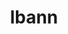 ---
title: "lbann"
layout: cache
categories: [package, develop]
meta: {"compilers": ["gcc@11.4.0", "gcc@7.5.0"], "num_specs": 37, "num_specs_by_stack": {"e4s": 12, "e4s-neoverse-v2": 12, "radiuss": 13, "root": 37}, "oss": ["ubuntu18.04", "ubuntu22.04"], "platforms": ["linux"], "stacks": ["e4s", "e4s-neoverse-v2", "radiuss", "root"], "targets": ["neoverse_v2", "x86_64_v3"], "versions": ["0.104"]}
spec_details: [{"compiler": "gcc@7.5.0", "hash": "4jgpidxvzqsaaraulwgokhwvzra46amh", "os": "ubuntu18.04", "platform": "linux", "size": "-", "stacks": ["radiuss", "root"], "target": "x86_64_v3", "variants": ["~asan", "~boost", "build_system=cmake", "build_type=Release", "~caliper", "~cuda", "~deterministic", "~distconv", "dtype=float", "~fft", "generator=ninja", "~gold", "~half", "~ipo", "~lld", "~numpy", "~nvprof", "~onednn", "~onnx", "patches:=222052b", "+pfe", "+python", "~rocm", "+shared", "~unit_tests", "~vision", "~vtune"], "versions": ["0.104"]}, {"compiler": "gcc@7.5.0", "hash": "5guucoubwaezxhig3fcpx7rpgsgrll55", "os": "ubuntu18.04", "platform": "linux", "size": "-", "stacks": ["radiuss", "root"], "target": "x86_64_v3", "variants": ["~asan", "~boost", "build_system=cmake", "build_type=Release", "~caliper", "~cuda", "~deterministic", "~distconv", "dtype=float", "~fft", "generator=ninja", "~gold", "~half", "~ipo", "~lld", "~numpy", "~nvprof", "~onednn", "~onnx", "patches:=222052b", "+pfe", "+python", "~rocm", "+shared", "~unit_tests", "~vision", "~vtune"], "versions": ["0.104"]}, {"compiler": "gcc@7.5.0", "hash": "5hzjbzgmdrvw225meqzhihe23qysgiht", "os": "ubuntu18.04", "platform": "linux", "size": "-", "stacks": ["radiuss", "root"], "target": "x86_64_v3", "variants": ["~asan", "~boost", "build_system=cmake", "build_type=Release", "~caliper", "~cuda", "~deterministic", "~distconv", "dtype=float", "~fft", "generator=ninja", "~gold", "~half", "~ipo", "~lld", "~numpy", "~nvprof", "~onednn", "~onnx", "patches:=222052b", "+pfe", "+python", "~rocm", "+shared", "~unit_tests", "~vision", "~vtune"], "versions": ["0.104"]}, {"compiler": "gcc@7.5.0", "hash": "5wy6i3lcqnyt45wkcskv7ohacukx3v23", "os": "ubuntu18.04", "platform": "linux", "size": "-", "stacks": ["radiuss", "root"], "target": "x86_64_v3", "variants": ["~asan", "~boost", "build_system=cmake", "build_type=Release", "~caliper", "~cuda", "~deterministic", "~distconv", "dtype=float", "~fft", "generator=ninja", "~gold", "~half", "~ipo", "~lld", "~numpy", "~nvprof", "~onednn", "~onnx", "patches:=222052b", "+pfe", "+python", "~rocm", "+shared", "~unit_tests", "~vision", "~vtune"], "versions": ["0.104"]}, {"compiler": "gcc@7.5.0", "hash": "62ih4j6x33fwyzclumldo6jvmujyfqoo", "os": "ubuntu18.04", "platform": "linux", "size": "-", "stacks": ["radiuss", "root"], "target": "x86_64_v3", "variants": ["~asan", "~boost", "build_system=cmake", "build_type=Release", "~caliper", "~cuda", "~deterministic", "~distconv", "dtype=float", "~fft", "generator=ninja", "~gold", "~half", "~ipo", "~lld", "~numpy", "~nvprof", "~onednn", "~onnx", "patches:=222052b", "+pfe", "+python", "~rocm", "+shared", "~unit_tests", "~vision", "~vtune"], "versions": ["0.104"]}, {"compiler": "gcc@11.4.0", "hash": "6egzd52aqxmlhtlj7fjbeprbfc6otdrb", "os": "ubuntu22.04", "platform": "linux", "size": "-", "stacks": ["e4s-neoverse-v2", "root"], "target": "neoverse_v2", "variants": ["~asan", "~boost", "build_system=cmake", "build_type=Release", "~caliper", "~cuda", "~deterministic", "~distconv", "dtype=float", "~fft", "generator=ninja", "~gold", "~half", "~ipo", "~lld", "~numpy", "~nvprof", "~onednn", "~onnx", "patches:=222052b", "+pfe", "+python", "~rocm", "+shared", "~unit_tests", "~vision", "~vtune"], "versions": ["0.104"]}, {"compiler": "gcc@11.4.0", "hash": "6wfj26vauvwlzfysv7os5dvrsl7azwem", "os": "ubuntu22.04", "platform": "linux", "size": "-", "stacks": ["e4s", "root"], "target": "x86_64_v3", "variants": ["~asan", "~boost", "build_system=cmake", "build_type=Release", "~caliper", "~cuda", "~deterministic", "~distconv", "dtype=float", "~fft", "generator=ninja", "~gold", "~half", "~ipo", "~lld", "~numpy", "~nvprof", "~onednn", "~onnx", "patches:=222052b", "+pfe", "+python", "~rocm", "+shared", "~unit_tests", "~vision", "~vtune"], "versions": ["0.104"]}, {"compiler": "gcc@11.4.0", "hash": "77x6hxka2thhsqmpa4r7yd4qgx2t75ol", "os": "ubuntu22.04", "platform": "linux", "size": "-", "stacks": ["e4s", "root"], "target": "x86_64_v3", "variants": ["~asan", "~boost", "build_system=cmake", "build_type=Release", "~caliper", "~cuda", "~deterministic", "~distconv", "dtype=float", "~fft", "generator=ninja", "~gold", "~half", "~ipo", "~lld", "~numpy", "~nvprof", "~onednn", "~onnx", "patches:=222052b", "+pfe", "+python", "~rocm", "+shared", "~unit_tests", "~vision", "~vtune"], "versions": ["0.104"]}, {"compiler": "gcc@11.4.0", "hash": "a3e7ggvldcttlz2i2vx6jtayvy7jzvvp", "os": "ubuntu22.04", "platform": "linux", "size": "-", "stacks": ["e4s-neoverse-v2", "root"], "target": "neoverse_v2", "variants": ["~asan", "~boost", "build_system=cmake", "build_type=Release", "~caliper", "~cuda", "~deterministic", "~distconv", "dtype=float", "~fft", "generator=ninja", "~gold", "~half", "~ipo", "~lld", "~numpy", "~nvprof", "~onednn", "~onnx", "patches:=222052b", "+pfe", "+python", "~rocm", "+shared", "~unit_tests", "~vision", "~vtune"], "versions": ["0.104"]}, {"compiler": "gcc@11.4.0", "hash": "bfnfb5x3yyp6b7m2rtfn3q5xwfpzxdfi", "os": "ubuntu22.04", "platform": "linux", "size": "-", "stacks": ["e4s-neoverse-v2", "root"], "target": "neoverse_v2", "variants": ["~asan", "~boost", "build_system=cmake", "build_type=Release", "~caliper", "~cuda", "~deterministic", "~distconv", "dtype=float", "~fft", "generator=ninja", "~gold", "~half", "~ipo", "~lld", "~numpy", "~nvprof", "~onednn", "~onnx", "patches:=222052b", "+pfe", "+python", "~rocm", "+shared", "~unit_tests", "~vision", "~vtune"], "versions": ["0.104"]}, {"compiler": "gcc@11.4.0", "hash": "bwagd3s4cqsnehb5re4vxw4dx4qh6q4u", "os": "ubuntu22.04", "platform": "linux", "size": "-", "stacks": ["e4s-neoverse-v2", "root"], "target": "neoverse_v2", "variants": ["~asan", "~boost", "build_system=cmake", "build_type=Release", "~caliper", "~cuda", "~deterministic", "~distconv", "dtype=float", "~fft", "generator=ninja", "~gold", "~half", "~ipo", "~lld", "~numpy", "~nvprof", "~onednn", "~onnx", "patches:=222052b", "+pfe", "+python", "~rocm", "+shared", "~unit_tests", "~vision", "~vtune"], "versions": ["0.104"]}, {"compiler": "gcc@11.4.0", "hash": "cdb3eb376jqtyajuvpv4nwon7qjt7s6e", "os": "ubuntu22.04", "platform": "linux", "size": "-", "stacks": ["e4s-neoverse-v2", "root"], "target": "neoverse_v2", "variants": ["~asan", "~boost", "build_system=cmake", "build_type=Release", "~caliper", "~cuda", "~deterministic", "~distconv", "dtype=float", "~fft", "generator=ninja", "~gold", "~half", "~ipo", "~lld", "~numpy", "~nvprof", "~onednn", "~onnx", "patches:=222052b", "+pfe", "+python", "~rocm", "+shared", "~unit_tests", "~vision", "~vtune"], "versions": ["0.104"]}, {"compiler": "gcc@7.5.0", "hash": "eeqxk5ysgmcgxfvgtssr2nwcit7qq6dq", "os": "ubuntu18.04", "platform": "linux", "size": "-", "stacks": ["radiuss", "root"], "target": "x86_64_v3", "variants": ["~asan", "~boost", "build_system=cmake", "build_type=Release", "~caliper", "~cuda", "~deterministic", "~distconv", "dtype=float", "~fft", "generator=ninja", "~gold", "~half", "~ipo", "~lld", "~numpy", "~nvprof", "~onednn", "~onnx", "patches:=222052b", "+pfe", "+python", "~rocm", "+shared", "~unit_tests", "~vision", "~vtune"], "versions": ["0.104"]}, {"compiler": "gcc@7.5.0", "hash": "hnpasa3cz4n5bww5oi7sxg73eepxemj7", "os": "ubuntu18.04", "platform": "linux", "size": "-", "stacks": ["radiuss", "root"], "target": "x86_64_v3", "variants": ["~asan", "~boost", "build_system=cmake", "build_type=Release", "~caliper", "~cuda", "~deterministic", "~distconv", "dtype=float", "~fft", "generator=ninja", "~gold", "~half", "~ipo", "~lld", "~numpy", "~nvprof", "~onednn", "~onnx", "patches:=222052b", "+pfe", "+python", "~rocm", "+shared", "~unit_tests", "~vision", "~vtune"], "versions": ["0.104"]}, {"compiler": "gcc@7.5.0", "hash": "hoczg6wjtpuuoqw7pgqtqotmfha3r43o", "os": "ubuntu18.04", "platform": "linux", "size": "-", "stacks": ["radiuss", "root"], "target": "x86_64_v3", "variants": ["~asan", "~boost", "build_system=cmake", "build_type=Release", "~caliper", "~cuda", "~deterministic", "~distconv", "dtype=float", "~fft", "generator=ninja", "~gold", "~half", "~ipo", "~lld", "~numpy", "~nvprof", "~onednn", "~onnx", "patches:=222052b", "+pfe", "+python", "~rocm", "+shared", "~unit_tests", "~vision", "~vtune"], "versions": ["0.104"]}, {"compiler": "gcc@11.4.0", "hash": "iabu5qgcsvfijgehga6d6juskayplqq3", "os": "ubuntu22.04", "platform": "linux", "size": "-", "stacks": ["e4s-neoverse-v2", "root"], "target": "neoverse_v2", "variants": ["~asan", "~boost", "build_system=cmake", "build_type=Release", "~caliper", "~cuda", "~deterministic", "~distconv", "dtype=float", "~fft", "generator=ninja", "~gold", "~half", "~ipo", "~lld", "~numpy", "~nvprof", "~onednn", "~onnx", "patches:=222052b", "+pfe", "+python", "~rocm", "+shared", "~unit_tests", "~vision", "~vtune"], "versions": ["0.104"]}, {"compiler": "gcc@11.4.0", "hash": "icmbklujx53jff4vliiwolzcdmy5lilv", "os": "ubuntu22.04", "platform": "linux", "size": "-", "stacks": ["e4s", "root"], "target": "x86_64_v3", "variants": ["~asan", "~boost", "build_system=cmake", "build_type=Release", "~caliper", "~cuda", "~deterministic", "~distconv", "dtype=float", "~fft", "generator=ninja", "~gold", "~half", "~ipo", "~lld", "~numpy", "~nvprof", "~onednn", "~onnx", "patches:=222052b", "+pfe", "+python", "~rocm", "+shared", "~unit_tests", "~vision", "~vtune"], "versions": ["0.104"]}, {"compiler": "gcc@11.4.0", "hash": "iogca6mjihsq4xdkavq76mfnvufmolpy", "os": "ubuntu22.04", "platform": "linux", "size": "-", "stacks": ["e4s", "root"], "target": "x86_64_v3", "variants": ["~asan", "~boost", "build_system=cmake", "build_type=Release", "~caliper", "~cuda", "~deterministic", "~distconv", "dtype=float", "~fft", "generator=ninja", "~gold", "~half", "~ipo", "~lld", "~numpy", "~nvprof", "~onednn", "~onnx", "patches:=222052b", "+pfe", "+python", "~rocm", "+shared", "~unit_tests", "~vision", "~vtune"], "versions": ["0.104"]}, {"compiler": "gcc@11.4.0", "hash": "kp4mhsdlh7i5ns2bdrftys6faxdvcskf", "os": "ubuntu22.04", "platform": "linux", "size": "-", "stacks": ["e4s-neoverse-v2", "root"], "target": "neoverse_v2", "variants": ["~asan", "~boost", "build_system=cmake", "build_type=Release", "~caliper", "~cuda", "~deterministic", "~distconv", "dtype=float", "~fft", "generator=ninja", "~gold", "~half", "~ipo", "~lld", "~numpy", "~nvprof", "~onednn", "~onnx", "patches:=222052b", "+pfe", "+python", "~rocm", "+shared", "~unit_tests", "~vision", "~vtune"], "versions": ["0.104"]}, {"compiler": "gcc@11.4.0", "hash": "kzipzlfrko4ovmw6vhsozejgw63woi3w", "os": "ubuntu22.04", "platform": "linux", "size": "-", "stacks": ["e4s-neoverse-v2", "root"], "target": "neoverse_v2", "variants": ["~asan", "~boost", "build_system=cmake", "build_type=Release", "~caliper", "~cuda", "~deterministic", "~distconv", "dtype=float", "~fft", "generator=ninja", "~gold", "~half", "~ipo", "~lld", "~numpy", "~nvprof", "~onednn", "~onnx", "patches:=222052b", "+pfe", "+python", "~rocm", "+shared", "~unit_tests", "~vision", "~vtune"], "versions": ["0.104"]}, {"compiler": "gcc@11.4.0", "hash": "la6nab7lxjspzb7du2dtwdj7fjyckdv6", "os": "ubuntu22.04", "platform": "linux", "size": "-", "stacks": ["e4s", "root"], "target": "x86_64_v3", "variants": ["~asan", "~boost", "build_system=cmake", "build_type=Release", "~caliper", "~cuda", "~deterministic", "~distconv", "dtype=float", "~fft", "generator=ninja", "~gold", "~half", "~ipo", "~lld", "~numpy", "~nvprof", "~onednn", "~onnx", "patches:=222052b", "+pfe", "+python", "~rocm", "+shared", "~unit_tests", "~vision", "~vtune"], "versions": ["0.104"]}, {"compiler": "gcc@11.4.0", "hash": "plozxuint2hcw2mhbluhegiggkftlbbm", "os": "ubuntu22.04", "platform": "linux", "size": "-", "stacks": ["e4s", "root"], "target": "x86_64_v3", "variants": ["~asan", "~boost", "build_system=cmake", "build_type=Release", "~caliper", "~cuda", "~deterministic", "~distconv", "dtype=float", "~fft", "generator=ninja", "~gold", "~half", "~ipo", "~lld", "~numpy", "~nvprof", "~onednn", "~onnx", "patches:=222052b", "+pfe", "+python", "~rocm", "+shared", "~unit_tests", "~vision", "~vtune"], "versions": ["0.104"]}, {"compiler": "gcc@7.5.0", "hash": "q422bffugrljd7r7u7ym37usdalypuje", "os": "ubuntu18.04", "platform": "linux", "size": "-", "stacks": ["radiuss", "root"], "target": "x86_64_v3", "variants": ["~asan", "~boost", "build_system=cmake", "build_type=Release", "~caliper", "~cuda", "~deterministic", "~distconv", "dtype=float", "~fft", "generator=ninja", "~gold", "~half", "~ipo", "~lld", "~numpy", "~nvprof", "~onednn", "~onnx", "patches:=222052b", "+pfe", "+python", "~rocm", "+shared", "~unit_tests", "~vision", "~vtune"], "versions": ["0.104"]}, {"compiler": "gcc@11.4.0", "hash": "q6samqvutes64jpjtkqhn5dn3nifksot", "os": "ubuntu22.04", "platform": "linux", "size": "-", "stacks": ["e4s", "root"], "target": "x86_64_v3", "variants": ["~asan", "~boost", "build_system=cmake", "build_type=Release", "~caliper", "~cuda", "~deterministic", "~distconv", "dtype=float", "~fft", "generator=ninja", "~gold", "~half", "~ipo", "~lld", "~numpy", "~nvprof", "~onednn", "~onnx", "patches:=222052b", "+pfe", "+python", "~rocm", "+shared", "~unit_tests", "~vision", "~vtune"], "versions": ["0.104"]}, {"compiler": "gcc@7.5.0", "hash": "rzgxo6wi2y5abnk76ne7b6enlbe2vr4c", "os": "ubuntu18.04", "platform": "linux", "size": "-", "stacks": ["radiuss", "root"], "target": "x86_64_v3", "variants": ["~asan", "~boost", "build_system=cmake", "build_type=Release", "~caliper", "~cuda", "~deterministic", "~distconv", "dtype=float", "~fft", "generator=ninja", "~gold", "~half", "~ipo", "~lld", "~numpy", "~nvprof", "~onednn", "~onnx", "patches:=222052b", "+pfe", "+python", "~rocm", "+shared", "~unit_tests", "~vision", "~vtune"], "versions": ["0.104"]}, {"compiler": "gcc@11.4.0", "hash": "s4ddzltnh6de5fn4cx5uzoh4n4q3oi6a", "os": "ubuntu22.04", "platform": "linux", "size": "-", "stacks": ["e4s-neoverse-v2", "root"], "target": "neoverse_v2", "variants": ["~asan", "~boost", "build_system=cmake", "build_type=Release", "~caliper", "~cuda", "~deterministic", "~distconv", "dtype=float", "~fft", "generator=ninja", "~gold", "~half", "~ipo", "~lld", "~numpy", "~nvprof", "~onednn", "~onnx", "patches:=222052b", "+pfe", "+python", "~rocm", "+shared", "~unit_tests", "~vision", "~vtune"], "versions": ["0.104"]}, {"compiler": "gcc@11.4.0", "hash": "ur37rvqfsbadgggooaorir6dbvib2iop", "os": "ubuntu22.04", "platform": "linux", "size": "-", "stacks": ["e4s", "root"], "target": "x86_64_v3", "variants": ["~asan", "~boost", "build_system=cmake", "build_type=Release", "~caliper", "~cuda", "~deterministic", "~distconv", "dtype=float", "~fft", "generator=ninja", "~gold", "~half", "~ipo", "~lld", "~numpy", "~nvprof", "~onednn", "~onnx", "patches:=222052b", "+pfe", "+python", "~rocm", "+shared", "~unit_tests", "~vision", "~vtune"], "versions": ["0.104"]}, {"compiler": "gcc@7.5.0", "hash": "uwscjubowp6aczhwdnclhrmz6pbmilkj", "os": "ubuntu18.04", "platform": "linux", "size": "-", "stacks": ["radiuss", "root"], "target": "x86_64_v3", "variants": ["~asan", "~boost", "build_system=cmake", "build_type=Release", "~caliper", "~cuda", "~deterministic", "~distconv", "dtype=float", "~fft", "generator=ninja", "~gold", "~half", "~ipo", "~lld", "~numpy", "~nvprof", "~onednn", "~onnx", "patches:=222052b", "+pfe", "+python", "~rocm", "+shared", "~unit_tests", "~vision", "~vtune"], "versions": ["0.104"]}, {"compiler": "gcc@11.4.0", "hash": "v3z7hoqkw7jubkpt6kezamc63vds5ruj", "os": "ubuntu22.04", "platform": "linux", "size": "-", "stacks": ["e4s-neoverse-v2", "root"], "target": "neoverse_v2", "variants": ["~asan", "~boost", "build_system=cmake", "build_type=Release", "~caliper", "~cuda", "~deterministic", "~distconv", "dtype=float", "~fft", "generator=ninja", "~gold", "~half", "~ipo", "~lld", "~numpy", "~nvprof", "~onednn", "~onnx", "patches:=222052b", "+pfe", "+python", "~rocm", "+shared", "~unit_tests", "~vision", "~vtune"], "versions": ["0.104"]}, {"compiler": "gcc@7.5.0", "hash": "v65zsosjyzxja6j7zs4pfxce2umbbvju", "os": "ubuntu18.04", "platform": "linux", "size": "-", "stacks": ["radiuss", "root"], "target": "x86_64_v3", "variants": ["~asan", "~boost", "build_system=cmake", "build_type=Release", "~caliper", "~cuda", "~deterministic", "~distconv", "dtype=float", "~fft", "generator=ninja", "~gold", "~half", "~ipo", "~lld", "~numpy", "~nvprof", "~onednn", "~onnx", "patches:=222052b", "+pfe", "+python", "~rocm", "+shared", "~unit_tests", "~vision", "~vtune"], "versions": ["0.104"]}, {"compiler": "gcc@11.4.0", "hash": "vdqsqnanneft3fafh6j2miaf7bysrd7i", "os": "ubuntu22.04", "platform": "linux", "size": "-", "stacks": ["e4s", "root"], "target": "x86_64_v3", "variants": ["~asan", "~boost", "build_system=cmake", "build_type=Release", "~caliper", "~cuda", "~deterministic", "~distconv", "dtype=float", "~fft", "generator=ninja", "~gold", "~half", "~ipo", "~lld", "~numpy", "~nvprof", "~onednn", "~onnx", "patches:=222052b", "+pfe", "+python", "~rocm", "+shared", "~unit_tests", "~vision", "~vtune"], "versions": ["0.104"]}, {"compiler": "gcc@11.4.0", "hash": "vkzhs3gso6zbfevwwu4eywembqajuauh", "os": "ubuntu22.04", "platform": "linux", "size": "-", "stacks": ["e4s-neoverse-v2", "root"], "target": "neoverse_v2", "variants": ["~asan", "~boost", "build_system=cmake", "build_type=Release", "~caliper", "~cuda", "~deterministic", "~distconv", "dtype=float", "~fft", "generator=ninja", "~gold", "~half", "~ipo", "~lld", "~numpy", "~nvprof", "~onednn", "~onnx", "patches:=222052b", "+pfe", "+python", "~rocm", "+shared", "~unit_tests", "~vision", "~vtune"], "versions": ["0.104"]}, {"compiler": "gcc@11.4.0", "hash": "vqmp5c7vhdznxzvjgr6xigxul5z23ghj", "os": "ubuntu22.04", "platform": "linux", "size": "-", "stacks": ["e4s", "root"], "target": "x86_64_v3", "variants": ["~asan", "~boost", "build_system=cmake", "build_type=Release", "~caliper", "~cuda", "~deterministic", "~distconv", "dtype=float", "~fft", "generator=ninja", "~gold", "~half", "~ipo", "~lld", "~numpy", "~nvprof", "~onednn", "~onnx", "patches:=222052b", "+pfe", "+python", "~rocm", "+shared", "~unit_tests", "~vision", "~vtune"], "versions": ["0.104"]}, {"compiler": "gcc@11.4.0", "hash": "vvdnue2svncobcinbibwk453fr6licix", "os": "ubuntu22.04", "platform": "linux", "size": "-", "stacks": ["e4s", "root"], "target": "x86_64_v3", "variants": ["~asan", "~boost", "build_system=cmake", "build_type=Release", "~caliper", "~cuda", "~deterministic", "~distconv", "dtype=float", "~fft", "generator=ninja", "~gold", "~half", "~ipo", "~lld", "~numpy", "~nvprof", "~onednn", "~onnx", "patches:=222052b", "+pfe", "+python", "~rocm", "+shared", "~unit_tests", "~vision", "~vtune"], "versions": ["0.104"]}, {"compiler": "gcc@11.4.0", "hash": "wn2pqjznufr6inxagjmltt37wgkbuhsh", "os": "ubuntu22.04", "platform": "linux", "size": "-", "stacks": ["e4s", "root"], "target": "x86_64_v3", "variants": ["~asan", "~boost", "build_system=cmake", "build_type=Release", "~caliper", "~cuda", "~deterministic", "~distconv", "dtype=float", "~fft", "generator=ninja", "~gold", "~half", "~ipo", "~lld", "~numpy", "~nvprof", "~onednn", "~onnx", "patches:=222052b", "+pfe", "+python", "~rocm", "+shared", "~unit_tests", "~vision", "~vtune"], "versions": ["0.104"]}, {"compiler": "gcc@7.5.0", "hash": "ypljcobz726f7dcg2usg3ekqiwkfdnb3", "os": "ubuntu18.04", "platform": "linux", "size": "-", "stacks": ["radiuss", "root"], "target": "x86_64_v3", "variants": ["~asan", "~boost", "build_system=cmake", "build_type=Release", "~caliper", "~cuda", "~deterministic", "~distconv", "dtype=float", "~fft", "generator=ninja", "~gold", "~half", "~ipo", "~lld", "~numpy", "~nvprof", "~onednn", "~onnx", "patches:=222052b", "+pfe", "+python", "~rocm", "+shared", "~unit_tests", "~vision", "~vtune"], "versions": ["0.104"]}, {"compiler": "gcc@11.4.0", "hash": "zkdbh5dyhb5oirk26yzvwki7hvlhikw3", "os": "ubuntu22.04", "platform": "linux", "size": "-", "stacks": ["e4s-neoverse-v2", "root"], "target": "neoverse_v2", "variants": ["~asan", "~boost", "build_system=cmake", "build_type=Release", "~caliper", "~cuda", "~deterministic", "~distconv", "dtype=float", "~fft", "generator=ninja", "~gold", "~half", "~ipo", "~lld", "~numpy", "~nvprof", "~onednn", "~onnx", "patches:=222052b", "+pfe", "+python", "~rocm", "+shared", "~unit_tests", "~vision", "~vtune"], "versions": ["0.104"]}]
---